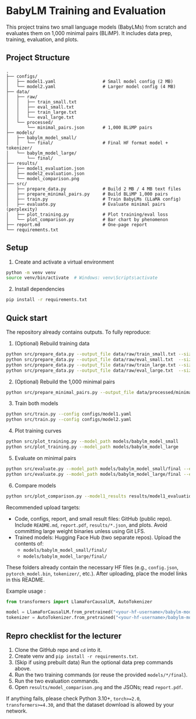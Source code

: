 # BabyLM Training and Evaluation

This project trains two small language models (BabyLMs) from scratch and evaluates them on 1,000 minimal pairs (BLiMP). It includes data prep, training, evaluation, and plots.

## Project Structure
```
.
├── configs/
│   ├── model1.yaml                  # Small model config (2 MB)
│   └── model2.yaml                  # Larger model config (4 MB)
├── data/
│   ├── raw/
│   │   ├── train_small.txt
│   │   ├── eval_small.txt
│   │   ├── train_large.txt
│   │   └── eval_large.txt
│   └── processed/
│       └── minimal_pairs.json       # 1,000 BLiMP pairs
├── models/
│   ├── babylm_model_small/
│   │   └── final/                   # Final HF format model + tokenizer/
│   └── babylm_model_large/
│       └── final/
├── results/
│   ├── model1_evaluation.json
│   ├── model2_evaluation.json
│   └── model_comparison.png
├── src/
│   ├── prepare_data.py              # Build 2 MB / 4 MB text files
│   ├── prepare_minimal_pairs.py     # Build BLiMP 1,000 pairs
│   ├── train.py                     # Train BabyLMs (LLaMA config)
│   ├── evaluate.py                  # Evaluate minimal pairs (perplexity)
│   ├── plot_training.py             # Plot training/eval loss
│   └── plot_comparison.py           # Bar chart by phenomenon
├── report.md                        # One-page report
└── requirements.txt
```

## Setup
1) Create and activate a virtual environment
```bash
python -m venv venv
source venv/bin/activate  # Windows: venv\Scripts\activate
```

2) Install dependencies
```bash
pip install -r requirements.txt
```

## Quick start
The repository already contains outputs. To fully reproduce:

1) (Optional) Rebuild training data
```bash
python src/prepare_data.py --output_file data/raw/train_small.txt --size_mb 2 --split train
python src/prepare_data.py --output_file data/raw/eval_small.txt  --size_mb 0.5 --split validation
python src/prepare_data.py --output_file data/raw/train_large.txt --size_mb 4 --split train
python src/prepare_data.py --output_file data/raw/eval_large.txt  --size_mb 0.5 --split validation
```

2) (Optional) Rebuild the 1,000 minimal pairs
```bash
python src/prepare_minimal_pairs.py --output_file data/processed/minimal_pairs.json --num_pairs 1000
```

3) Train both models
```bash
python src/train.py --config configs/model1.yaml
python src/train.py --config configs/model2.yaml
```

4) Plot training curves
```bash
python src/plot_training.py --model_path models/babylm_model_small
python src/plot_training.py --model_path models/babylm_model_large
```

5) Evaluate on minimal pairs
```bash
python src/evaluate.py --model_path models/babylm_model_small/final --eval_data data/processed/minimal_pairs.json --output results/model1_evaluation.json
python src/evaluate.py --model_path models/babylm_model_large/final --eval_data data/processed/minimal_pairs.json --output results/model2_evaluation.json
```

6) Compare models
```bash
python src/plot_comparison.py --model1_results results/model1_evaluation.json --model2_results results/model2_evaluation.json --output_file results/model_comparison.png
```


Recommended upload targets:

- Code, configs, report, and small result files: GitHub (public repo). Include `README.md`, `report.pdf`, `results/*.json`, and plots. Avoid committing large weight binaries unless using Git LFS.
- Trained models: Hugging Face Hub (two separate repos). Upload the contents of:
  - `models/babylm_model_small/final/`
  - `models/babylm_model_large/final/`

These folders already contain the necessary HF files (e.g., `config.json`, `pytorch_model.bin`, `tokenizer/`, etc.). After uploading, place the model links in this README.

Example usage :
```python
from transformers import LlamaForCausalLM, AutoTokenizer

model = LlamaForCausalLM.from_pretrained("<your-hf-username>/babylm-model-small")
tokenizer = AutoTokenizer.from_pretrained("<your-hf-username>/babylm-model-small")
```

## Repro checklist for the lecturer
1. Clone the GitHub repo and `cd` into it.
2. Create venv and `pip install -r requirements.txt`.
3. (Skip if using prebuilt data) Run the optional data prep commands above.
4. Run the two training commands (or reuse the provided `models/*/final`).
5. Run the two evaluation commands.
6. Open `results/model_comparison.png` and the JSONs; read `report.pdf`.

If anything fails, please check Python 3.10+, `torch>=2.0`, `transformers>=4.30`, and that the dataset download is allowed by your network.
